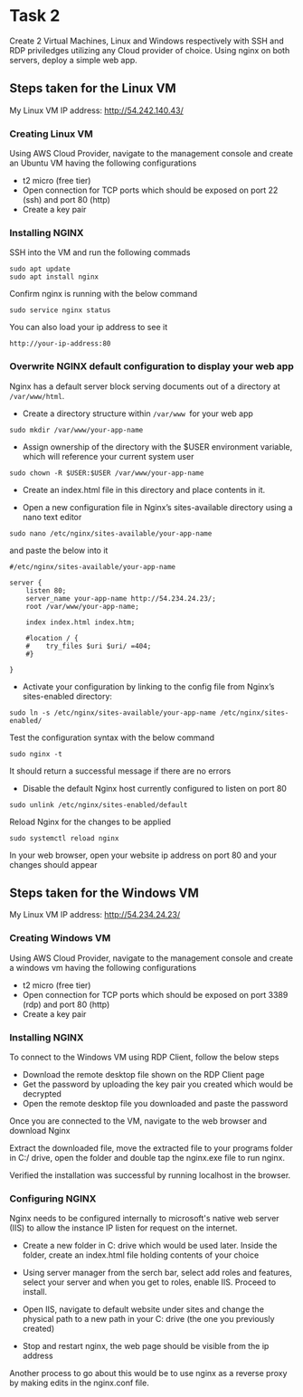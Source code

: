 # Task 2 
Create 2 Virtual Machines, Linux and Windows respectively with SSH and RDP priviledges utilizing any Cloud provider of choice. Using nginx on both servers, deploy a simple web app.

## Steps taken for the Linux VM

My Linux VM IP address: http://54.242.140.43/

### Creating Linux VM
Using AWS Cloud Provider, navigate to the management console and create an Ubuntu VM having the following configurations
- t2 micro (free tier)
- Open connection for TCP ports which should be exposed on port 22 (ssh) and port 80 (http)
- Create a key pair

### Installing NGINX
SSH into the VM and run the following commads
```
sudo apt update
sudo apt install nginx
```

Confirm nginx is running with the below command
```
sudo service nginx status
```
You can also load your ip address to see it
```
http://your-ip-address:80
```


### Overwrite NGINX default configuration to display your web app
Nginx has a default server block serving documents out of a directory at `/var/www/html`.
- Create a directory structure within `/var/www `for your web app
```
sudo mkdir /var/www/your-app-name
```

- Assign ownership of the directory with the $USER environment variable, which will reference your current system user

```
sudo chown -R $USER:$USER /var/www/your-app-name
```

- Create an index.html file in this directory and place contents in it.

- Open a new configuration file in Nginx’s sites-available directory using a nano text editor
```
sudo nano /etc/nginx/sites-available/your-app-name
```

and paste the below into it

```
#/etc/nginx/sites-available/your-app-name

server {
    listen 80;
    server_name your-app-name http://54.234.24.23/;
    root /var/www/your-app-name;

    index index.html index.htm;

    #location / {
    #    try_files $uri $uri/ =404;
    #}

}
```

- Activate your configuration by linking to the config file from Nginx’s sites-enabled directory:
```
sudo ln -s /etc/nginx/sites-available/your-app-name /etc/nginx/sites-enabled/
```
Test the configuration syntax with the below command
```
sudo nginx -t
```
It should return a successful message if there are no errors

- Disable the default Nginx host currently configured to listen on port 80
```
sudo unlink /etc/nginx/sites-enabled/default
```

Reload Nginx for the changes to be applied
```
sudo systemctl reload nginx
```

In your web browser, open your website ip address on port 80 and your changes should appear


## Steps taken for the Windows VM

My Linux VM IP address: http://54.234.24.23/

### Creating Windows VM

Using AWS Cloud Provider, navigate to the management console and create a windows vm having the following configurations
- t2 micro (free tier)
- Open connection for TCP ports which should be exposed on port 3389 (rdp) and port 80 (http)
- Create a key pair

### Installing NGINX
To connect to the Windows VM using RDP Client, follow the below steps
- Download the remote desktop file shown on the RDP Client page
- Get the password by uploading the key pair you created which would be decrypted
- Open the remote desktop file you downloaded and paste the password


Once you are connected to the VM, navigate to the web browser and download Nginx 

Extract the downloaded file, move the extracted file to your programs folder in C:/ drive, open the folder and double tap the nginx.exe file to run nginx.

Verified the installation was successful by running localhost in the browser.

### Configuring NGINX
Nginx needs to be configured internally to microsoft's native web server (IIS) to allow the instance IP listen for request on the internet.

- Create a new folder in C: drive which would be used later. Inside the folder, create an index.html file holding contents of your choice
  
- Using server manager from the serch bar, select add roles and features, select your server and when you get to roles, enable IIS. Proceed to install.

- Open IIS, navigate to default website under sites and change the physical path to a new path in your C: drive (the one you previously created)

- Stop and restart nginx, the web page should be visible from the ip address


Another process to go about this would be to use nginx as a reverse proxy by making edits in the nginx.conf file.

